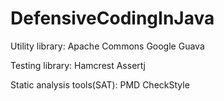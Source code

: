 # DefensiveCodingInJava

Utility library:
Apache Commons
Google Guava

Testing library:
Hamcrest
Assertj

Static analysis tools(SAT):
PMD
CheckStyle
